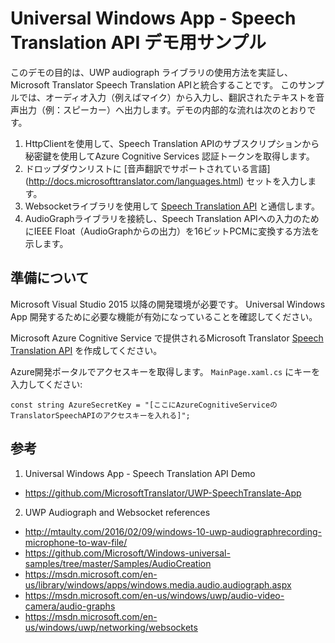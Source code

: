 # Universal Windows App - Speech Translation API デモ用サンプル

このデモの目的は、UWP audiograph ライブラリの使用方法を実証し、Microsoft Translator Speech Translation APIと統合することです。 このサンプルでは、オーディオ入力（例えばマイク）から入力し、翻訳されたテキストを音声出力（例：スピーカー）へ出力します。デモの内部的な流れは次のとおりです。

1. HttpClientを使用して、Speech Translation APIのサブスクリプションから秘密鍵を使用してAzure Cognitive Services 認証トークンを取得します。
2. ドロップダウンリストに [音声翻訳でサポートされている言語] (http://docs.microsofttranslator.com/languages.html) セットを入力します。
3. Websocketライブラリを使用して [Speech Translation API](http://docs.microsofttranslator.com/speech-translate.html) と通信します。
4. AudioGraphライブラリを接続し、Speech Translation APIへの入力のためにIEEE Float（AudioGraphからの出力）を16ビットPCMに変換する方法を示します。

## 準備について
Microsoft Visual Studio 2015 以降の開発環境が必要です。 Universal Windows App 開発するために必要な機能が有効になっていることを確認してください。

Microsoft Azure Cognitive Service で提供されるMicrosoft Translator [Speech Translation API](http://docs.microsofttranslator.com/speech-translate.html) を作成してください。

Azure開発ポータルでアクセスキーを取得します。 `MainPage.xaml.cs` にキーを入力してください:

```
const string AzureSecretKey = "[ここにAzureCognitiveServiceのTranslatorSpeechAPIのアクセスキーを入れる]";
```

## 参考
1. Universal Windows App - Speech Translation API Demo
- https://github.com/MicrosoftTranslator/UWP-SpeechTranslate-App  
2. UWP Audiograph and Websocket references
- http://mtaulty.com/2016/02/09/windows-10-uwp-audiographrecording-microphone-to-wav-file/
- https://github.com/Microsoft/Windows-universal-samples/tree/master/Samples/AudioCreation
- https://msdn.microsoft.com/en-us/library/windows/apps/windows.media.audio.audiograph.aspx
- https://msdn.microsoft.com/en-us/windows/uwp/audio-video-camera/audio-graphs
- https://msdn.microsoft.com/en-us/windows/uwp/networking/websockets
